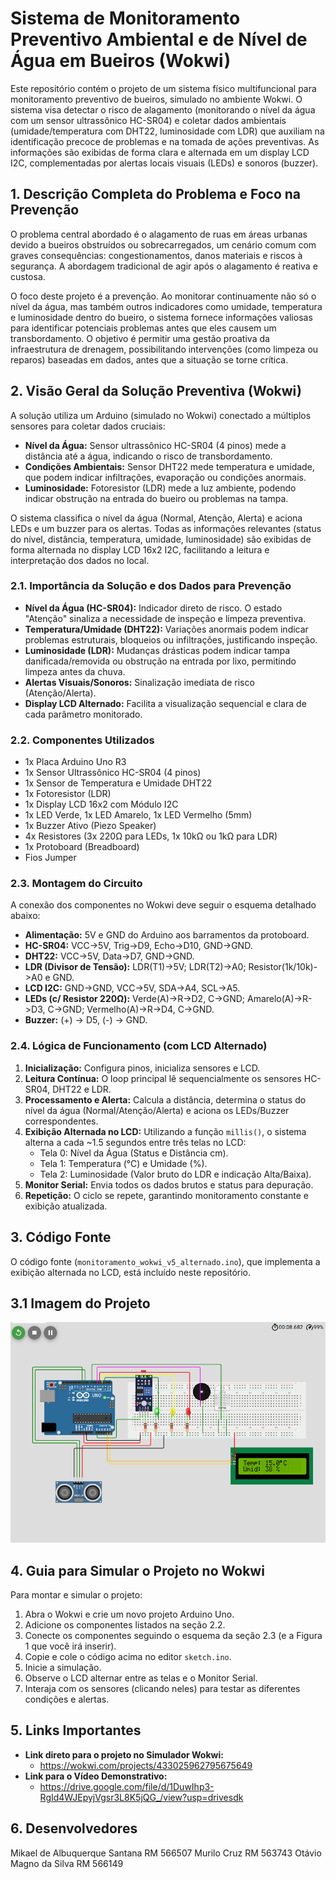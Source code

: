 # Sistema de Monitoramento Preventivo Ambiental e de Nível de Água em Bueiros (Wokwi)

Este repositório contém o projeto de um sistema físico multifuncional para monitoramento preventivo de bueiros, simulado no ambiente Wokwi. O sistema visa detectar o risco de alagamento (monitorando o nível da água com um sensor ultrassônico HC-SR04) e coletar dados ambientais (umidade/temperatura com DHT22, luminosidade com LDR) que auxiliam na identificação precoce de problemas e na tomada de ações preventivas. As informações são exibidas de forma clara e alternada em um display LCD I2C, complementadas por alertas locais visuais (LEDs) e sonoros (buzzer).

## 1. Descrição Completa do Problema e Foco na Prevenção

O problema central abordado é o alagamento de ruas em áreas urbanas devido a bueiros obstruídos ou sobrecarregados, um cenário comum com graves consequências: congestionamentos, danos materiais e riscos à segurança. A abordagem tradicional de agir após o alagamento é reativa e custosa.

O foco deste projeto é a prevenção. Ao monitorar continuamente não só o nível da água, mas também outros indicadores como umidade, temperatura e luminosidade dentro do bueiro, o sistema fornece informações valiosas para identificar potenciais problemas antes que eles causem um transbordamento. O objetivo é permitir uma gestão proativa da infraestrutura de drenagem, possibilitando intervenções (como limpeza ou reparos) baseadas em dados, antes que a situação se torne crítica.

## 2. Visão Geral da Solução Preventiva (Wokwi)

A solução utiliza um Arduino (simulado no Wokwi) conectado a múltiplos sensores para coletar dados cruciais:
*   **Nível da Água:** Sensor ultrassônico HC-SR04 (4 pinos) mede a distância até a água, indicando o risco de transbordamento.
*   **Condições Ambientais:** Sensor DHT22 mede temperatura e umidade, que podem indicar infiltrações, evaporação ou condições anormais.
*   **Luminosidade:** Fotoresistor (LDR) mede a luz ambiente, podendo indicar obstrução na entrada do bueiro ou problemas na tampa.

O sistema classifica o nível da água (Normal, Atenção, Alerta) e aciona LEDs e um buzzer para os alertas. Todas as informações relevantes (status do nível, distância, temperatura, umidade, luminosidade) são exibidas de forma alternada no display LCD 16x2 I2C, facilitando a leitura e interpretação dos dados no local.

### 2.1. Importância da Solução e dos Dados para Prevenção

*   **Nível da Água (HC-SR04):** Indicador direto de risco. O estado "Atenção" sinaliza a necessidade de inspeção e limpeza preventiva.
*   **Temperatura/Umidade (DHT22):** Variações anormais podem indicar problemas estruturais, bloqueios ou infiltrações, justificando inspeção.
*   **Luminosidade (LDR):** Mudanças drásticas podem indicar tampa danificada/removida ou obstrução na entrada por lixo, permitindo limpeza antes da chuva.
*   **Alertas Visuais/Sonoros:** Sinalização imediata de risco (Atenção/Alerta).
*   **Display LCD Alternado:** Facilita a visualização sequencial e clara de cada parâmetro monitorado.

### 2.2. Componentes Utilizados

*   1x Placa Arduino Uno R3
*   1x Sensor Ultrassônico HC-SR04 (4 pinos)
*   1x Sensor de Temperatura e Umidade DHT22
*   1x Fotoresistor (LDR)
*   1x Display LCD 16x2 com Módulo I2C
*   1x LED Verde, 1x LED Amarelo, 1x LED Vermelho (5mm)
*   1x Buzzer Ativo (Piezo Speaker)
*   4x Resistores (3x 220Ω para LEDs, 1x 10kΩ ou 1kΩ para LDR)
*   1x Protoboard (Breadboard)
*   Fios Jumper

### 2.3. Montagem do Circuito

A conexão dos componentes no Wokwi deve seguir o esquema detalhado abaixo:

*   **Alimentação:** 5V e GND do Arduino aos barramentos da protoboard.
*   **HC-SR04:** VCC->5V, Trig->D9, Echo->D10, GND->GND.
*   **DHT22:** VCC->5V, Data->D7, GND->GND.
*   **LDR (Divisor de Tensão):** LDR(T1)->5V; LDR(T2)->A0; Resistor(1k/10k)->A0 e GND.
*   **LCD I2C:** GND->GND, VCC->5V, SDA->A4, SCL->A5.
*   **LEDs (c/ Resistor 220Ω):** Verde(A)->R->D2, C->GND; Amarelo(A)->R->D3, C->GND; Vermelho(A)->R->D4, C->GND.
*   **Buzzer:** (+) -> D5, (-) -> GND.

### 2.4. Lógica de Funcionamento (com LCD Alternado)

1.  **Inicialização:** Configura pinos, inicializa sensores e LCD.
2.  **Leitura Contínua:** O loop principal lê sequencialmente os sensores HC-SR04, DHT22 e LDR.
3.  **Processamento e Alerta:** Calcula a distância, determina o status do nível da água (Normal/Atenção/Alerta) e aciona os LEDs/Buzzer correspondentes.
4.  **Exibição Alternada no LCD:** Utilizando a função `millis()`, o sistema alterna a cada ~1.5 segundos entre três telas no LCD:
    *   Tela 0: Nível da Água (Status e Distância cm).
    *   Tela 1: Temperatura (°C) e Umidade (%).
    *   Tela 2: Luminosidade (Valor bruto do LDR e indicação Alta/Baixa).
5.  **Monitor Serial:** Envia todos os dados brutos e status para depuração.
6.  **Repetição:** O ciclo se repete, garantindo monitoramento constante e exibição atualizada.

## 3. Código Fonte

O código fonte (`monitoramento_wokwi_v5_alternado.ino`), que implementa a exibição alternada no LCD, está incluído neste repositório.

## 3.1 Imagem do Projeto
![Imagem do Projeto](./projeto_GS.png)

## 4. Guia para Simular o Projeto no Wokwi

Para montar e simular o projeto:

1.  Abra o Wokwi e crie um novo projeto Arduino Uno.
2.  Adicione os componentes listados na seção 2.2.
3.  Conecte os componentes seguindo o esquema da seção 2.3 (e a Figura 1 que você irá inserir).
4.  Copie e cole o código acima no editor `sketch.ino`.
5.  Inicie a simulação.
6.  Observe o LCD alternar entre as telas e o Monitor Serial.
7.  Interaja com os sensores (clicando neles) para testar as diferentes condições e alertas.

## 5. Links Importantes

*   **Link direto para o projeto no Simulador Wokwi:**
    *   https://wokwi.com/projects/433025962795675649
*   **Link para o Vídeo Demonstrativo:**
    *   https://drive.google.com/file/d/1DuwIhp3-RgId4WJEpyjVgsr3L8K5jQG_/view?usp=drivesdk

## 6. Desenvolvedores
Mikael de Albuquerque Santana RM 566507
Murilo Cruz                   RM 563743 
Otávio Magno da Silva         RM 566149

